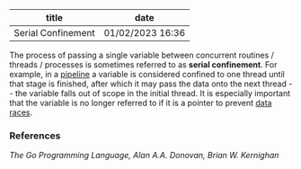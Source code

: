| title | date |
|---|---|
| Serial Confinement | 01/02/2023 16:36 |

The process of passing a single variable between concurrent routines / threads /
processes is sometimes referred to as **serial confinement**. For example, in a 
[pipeline](1671832313.md) a variable is considered confined to one thread until
that stage is finished, after which it may pass the data onto the next thread -- 
the variable falls out of scope in the initial thread. It is especially important 
that the variable is no longer referred to if it is a pointer to prevent 
[data races](1672670147.md).

### References
_The Go Programming Language, Alan A.A. Donovan, Brian W. Kernighan_
